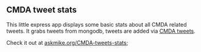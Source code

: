 ## CMDA tweet stats

This little express app displays some basic stats about all CMDA related tweets. It grabs tweets from mongodb, tweets are added via [CMDA tweets](https://github.com/askmike/CMDA-tweets).

Check it out at [askmike.org/CMDA-tweets-stats](http://askmike.org/CMDA-tweets-stats);